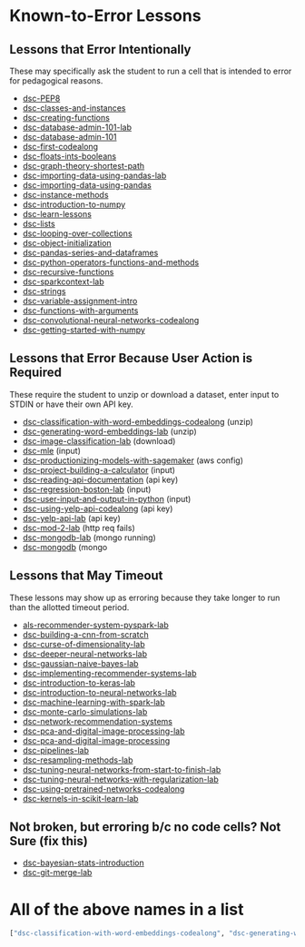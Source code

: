 # Known-to-Error Lessons

## Lessons that Error Intentionally
These may specifically ask the student to run a cell that is intended to error for pedagogical reasons.

* [dsc-PEP8](http://github.com/learn-co-curriculum/dsc-PEP8)
* [dsc-classes-and-instances](http://github.com/learn-co-curriculum/dsc-classes-and-instances)
* [dsc-creating-functions](http://github.com/learn-co-curriculum/dsc-creating-functions)
* [dsc-database-admin-101-lab](http://github.com/learn-co-curriculum/dsc-database-admin-101-lab)
* [dsc-database-admin-101](http://github.com/learn-co-curriculum/dsc-database-admin-101)
* [dsc-first-codealong](http://github.com/learn-co-curriculum/dsc-first-codealong)
* [dsc-floats-ints-booleans](http://github.com/learn-co-curriculum/dsc-floats-ints-booleans)
* [dsc-graph-theory-shortest-path](http://github.com/learn-co-curriculum/dsc-graph-theory-shortest-path)
* [dsc-importing-data-using-pandas-lab](http://github.com/learn-co-curriculum/dsc-importing-data-using-pandas-lab)
* [dsc-importing-data-using-pandas](http://github.com/learn-co-curriculum/dsc-importing-data-using-pandas)
* [dsc-instance-methods](http://github.com/learn-co-curriculum/dsc-instance-methods)
* [dsc-introduction-to-numpy](http://github.com/learn-co-curriculum/dsc-introduction-to-numpy)
* [dsc-learn-lessons](http://github.com/learn-co-curriculum/dsc-learn-lessons)
* [dsc-lists](http://github.com/learn-co-curriculum/dsc-lists)
* [dsc-looping-over-collections](http://github.com/learn-co-curriculum/dsc-looping-over-collections)
* [dsc-object-initialization](http://github.com/learn-co-curriculum/dsc-object-initialization)
* [dsc-pandas-series-and-dataframes](http://github.com/learn-co-curriculum/dsc-pandas-series-and-dataframes)
* [dsc-python-operators-functions-and-methods](http://github.com/learn-co-curriculum/dsc-python-operators-functions-and-methods)
* [dsc-recursive-functions](http://github.com/learn-co-curriculum/dsc-recursive-functions)
* [dsc-sparkcontext-lab](http://github.com/learn-co-curriculum/dsc-sparkcontext-lab)
* [dsc-strings](http://github.com/learn-co-curriculum/dsc-strings)
* [dsc-variable-assignment-intro](http://github.com/learn-co-curriculum/dsc-variable-assignment-intro)
* [dsc-functions-with-arguments](http://github.com/learn-co-curriculum/dsc-functions-with-arguments)
* [dsc-convolutional-neural-networks-codealong](http://github.com/learn-co-curriculum/dsc-convolutional-neural-networks-codealong)
* [dsc-getting-started-with-numpy](https://github.com/learn-co-curriculum/dsc-getting-started-with-numpy)


## Lessons that Error Because User Action is Required
These require the student to unzip or download a dataset, enter input to STDIN or have their own API key.

* [dsc-classification-with-word-embeddings-codealong](http://github.com/learn-co-curriculum/dsc-classification-with-word-embeddings-codealong) (unzip)
* [dsc-generating-word-embeddings-lab](http://github.com/learn-co-curriculum/dsc-generating-word-embeddings-lab) (unzip)
* [dsc-image-classification-lab](http://github.com/learn-co-curriculum/dsc-image-classification-lab) (download)
* [dsc-mle](http://github.com/learn-co-curriculum/dsc-mle) (input)
* [dsc-productionizing-models-with-sagemaker](http://github.com/learn-co-curriculum/dsc-productionizing-models-with-sagemaker) (aws config)
* [dsc-project-building-a-calculator](http://github.com/learn-co-curriculum/dsc-project-building-a-calculator) (input)
* [dsc-reading-api-documentation](http://github.com/learn-co-curriculum/dsc-reading-api-documentation) (api key)
* [dsc-regression-boston-lab](http://github.com/learn-co-curriculum/dsc-regression-boston-lab) (input)
* [dsc-user-input-and-output-in-python](http://github.com/learn-co-curriculum/dsc-user-input-and-output-in-python) (input)
* [dsc-using-yelp-api-codealong](http://github.com/learn-co-curriculum/dsc-using-yelp-api-codealong) (api key)
* [dsc-yelp-api-lab](http://github.com/learn-co-curriculum/dsc-yelp-api-lab) (api key)
* [dsc-mod-2-lab](http://github.com/learn-co-curriculum/dsc-mod-2-lab) (http req fails)
* [dsc-mongodb-lab](http://github.com/learn-co-curriculum/dsc-mongodb-lab) (mongo running)
* [dsc-mongodb](http://github.com/learn-co-curriculum/dsc-mongodb) (mongo

## Lessons that May Timeout
These lessons may show up as erroring because they take longer to run than the allotted timeout period.

* [als-recommender-system-pyspark-lab](http://github.com/learn-co-curriculum/als-recommender-system-pyspark-lab)
* [dsc-building-a-cnn-from-scratch](http://github.com/learn-co-curriculum/dsc-building-a-cnn-from-scratch)
* [dsc-curse-of-dimensionality-lab](http://github.com/learn-co-curriculum/dsc-curse-of-dimensionality-lab)
* [dsc-deeper-neural-networks-lab](http://github.com/learn-co-curriculum/dsc-deeper-neural-networks-lab)
* [dsc-gaussian-naive-bayes-lab](http://github.com/learn-co-curriculum/dsc-gaussian-naive-bayes-lab)
* [dsc-implementing-recommender-systems-lab](http://github.com/learn-co-curriculum/dsc-implementing-recommender-systems-lab)
* [dsc-introduction-to-keras-lab](http://github.com/learn-co-curriculum/dsc-introduction-to-keras-lab)
* [dsc-introduction-to-neural-networks-lab](http://github.com/learn-co-curriculum/dsc-introduction-to-neural-networks-lab)
* [dsc-machine-learning-with-spark-lab](http://github.com/learn-co-curriculum/dsc-machine-learning-with-spark-lab)
* [dsc-monte-carlo-simulations-lab](http://github.com/learn-co-curriculum/dsc-monte-carlo-simulations-lab)
* [dsc-network-recommendation-systems](http://github.com/learn-co-curriculum/dsc-network-recommendation-systems)
* [dsc-pca-and-digital-image-processing-lab](http://github.com/learn-co-curriculum/dsc-pca-and-digital-image-processing-lab)
* [dsc-pca-and-digital-image-processing](http://github.com/learn-co-curriculum/dsc-pca-and-digital-image-processing)
* [dsc-pipelines-lab](http://github.com/learn-co-curriculum/dsc-pipelines-lab)
* [dsc-resampling-methods-lab](http://github.com/learn-co-curriculum/dsc-resampling-methods-lab)
* [dsc-tuning-neural-networks-from-start-to-finish-lab](http://github.com/learn-co-curriculum/dsc-tuning-neural-networks-from-start-to-finish-lab)
* [dsc-tuning-neural-networks-with-regularization-lab](http://github.com/learn-co-curriculum/dsc-tuning-neural-networks-with-regularization-lab)
* [dsc-using-pretrained-networks-codealong](http://github.com/learn-co-curriculum/dsc-using-pretrained-networks-codealong)
* [dsc-kernels-in-scikit-learn-lab](https://github.com/learn-co-curriculum/dsc-kernels-in-scikit-learn-lab)

## Not broken, but erroring b/c no code cells? Not Sure (fix this)
* [dsc-bayesian-stats-introduction](http://github.com/learn-co-curriculum/dsc-bayesian-stats-introduction)
* [dsc-git-merge-lab](http://github.com/learn-co-curriculum/dsc-git-merge-lab)

# All of the above names in a list
```python
["dsc-classification-with-word-embeddings-codealong", "dsc-generating-word-embeddings-lab", "dsc-image-classification-lab", "dsc-mle", "dsc-productionizing-models-with-sagemaker", "dsc-project-building-a-calculator", "dsc-reading-api-documentation", "dsc-regression-boston-lab", "dsc-user-input-and-output-in-python", "dsc-using-yelp-api-codealong", "dsc-yelp-api-lab", "als-recommender-system-pyspark-lab", "dsc-building-a-cnn-from-scratch", "dsc-curse-of-dimensionality-lab", "dsc-deeper-neural-networks-lab", "dsc-gaussian-naive-bayes-lab", "dsc-implementing-recommender-systems-lab", "dsc-introduction-to-keras-lab", "dsc-introduction-to-neural-networks-lab", "dsc-machine-learning-with-spark-lab", "dsc-monte-carlo-simulations-lab", "dsc-network-recommendation-systems", "dsc-pca-and-digital-image-processing-lab", "dsc-pca-and-digital-image-processing", "dsc-pipelines-lab", "dsc-resampling-methods-lab", "dsc-tuning-neural-networks-from-start-to-finish-lab", "dsc-tuning-neural-networks-with-regularization-lab", "dsc-using-pretrained-networks-codealong", "dsc-PEP8", "dsc-classes-and-instances", "dsc-creating-functions", "dsc-database-admin-101-lab", "dsc-database-admin-101", "dsc-first-codealong", "dsc-floats-ints-booleans", "dsc-graph-theory-shortest-path", "dsc-importing-data-using-pandas-lab", "dsc-importing-data-using-pandas", "dsc-instance-methods", "dsc-introduction-to-numpy", "dsc-learn-lessons", "dsc-lists", "dsc-looping-over-collections", "dsc-object-initialization", "dsc-pandas-series-and-dataframes", "dsc-python-operators-functions-and-methods", "dsc-recursive-functions", "dsc-sparkcontext-lab", "dsc-strings", "dsc-variable-assignment-intro", "dsc-functions-with-arguments", "dsc-convolutional-neural-networks-codealong", "dsc-mod-2-lab", "dsc-mongodb-lab", "dsc-mongodb", "dsc-bayesian-stats-introduction", "dsc-git-merge-lab", "dsc-kernels-in-scikit-learn-lab", "dsc-getting-started-with-numpy"]
```
